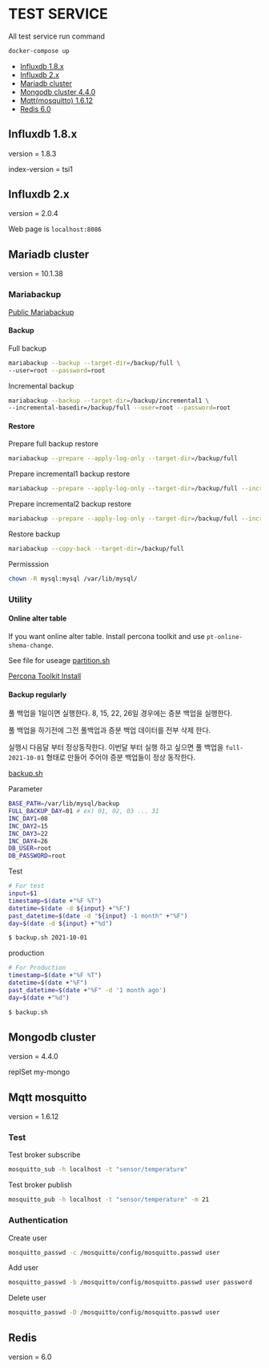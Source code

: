 # TEST SERVICE
All test service run command
```sh
docker-compose up
```
- [Influxdb 1.8.x](#influxdb-1.8.x)
- [Influxdb 2.x](#influxdb-2.x)
- [Mariadb cluster](#mariadb-cluster)
- [Mongodb cluster 4.4.0](#mongodb-cluster)
- [Mqtt(mosquitto) 1.6.12](#mqtt-mosquitto)
- [Redis 6.0](#redis)

## Influxdb 1.8.x

version = 1.8.3

index-version = tsi1

## Influxdb 2.x

version = 2.0.4

Web page is `localhost:8086`

## Mariadb cluster

version = 10.1.38

### Mariabackup

[Public Mariabackup](https://mariadb.com/kb/en/incremental-backup-and-restore-with-mariabackup)

#### Backup

Full backup
```sh
mariabackup --backup --target-dir=/backup/full \
--user=root --password=root
```

Incremental backup
```sh
mariabackup --backup --target-dir=/backup/incremental1 \
--incremental-basedir=/backup/full --user=root --password=root
```

#### Restore

Prepare full backup restore
```sh
mariabackup --prepare --apply-log-only --target-dir=/backup/full
```

Prepare incremental1 backup restore
```sh
mariabackup --prepare --apply-log-only --target-dir=/backup/full --incremental-dir=/backup/increment1
```

Prepare incremental2 backup restore
```sh
mariabackup --prepare --apply-log-only --target-dir=/backup/full --incremental-dir=/backup/increment2
```

Restore backup
```sh
mariabackup --copy-back --target-dir=/backup/full
```

Permisssion
```sh
chown -R mysql:mysql /var/lib/mysql/
```

### Utility

#### Online alter table

If you want online alter table. Install percona toolkit and use `pt-online-shema-change`.

See file for useage [partition.sh](mariadb-cluster/pt-online-schema-change/partition.sh)


[Percona Toolkit Install](https://www.percona.com/doc/percona-repo-config/installing.html)

#### Backup regularly 

풀 백업을 1일이면 실행한다. 8, 15, 22, 26일 경우에는 증분 백업을 실행한다.

풀 백업을 하기전에 그전 풀백업과 증분 백업 데이터를 전부 삭제 한다.

실행시 다음달 부터 정상동작한다. 이번달 부터 실행 하고 싶으면 풀 백업을 `full-2021-10-01` 형태로 만들어 주어야 증분 백업들이 정상 동작한다.

[backup.sh](mariadb-backup/backup.sh)

Parameter
```sh
BASE_PATH=/var/lib/mysql/backup
FULL_BACKUP_DAY=01 # ex) 01, 02, 03 ... 31
INC_DAY1=08
INC_DAY2=15
INC_DAY3=22
INC_DAY4=26
DB_USER=root
DB_PASSWORD=root
```

Test
```sh
# For test
input=$1
timestamp=$(date +"%F %T")
datetime=$(date -d ${input} +"%F")
past_datetime=$(date -d "${input} -1 month" +"%F")
day=$(date -d ${input} +"%d")

$ backup.sh 2021-10-01
```

production
```sh
# For Production
timestamp=$(date +"%F %T")
datetime=$(date +"%F")
past_datetime=$(date +"%F" -d '1 month ago')
day=$(date +"%d")

$ backup.sh
```


## Mongodb cluster

version = 4.4.0

replSet my-mongo

## Mqtt mosquitto

version = 1.6.12

### Test

Test broker subscribe
```sh
mosquitto_sub -h localhost -t "sensor/temperature"
```

Test broker publish
```sh
mosquitto_pub -h localhost -t "sensor/temperature" -m 21
```

### Authentication

Create user
```sh
mosquitto_passwd -c /mosquitto/config/mosquitto.passwd user
```

Add user
```sh
mosquitto_passwd -b /mosquitto/config/mosquitto.passwd user password
```

Delete user
```sh
mosquitto_passwd -D /mosquitto/config/mosquitto.passwd user
```

## Redis

version = 6.0
